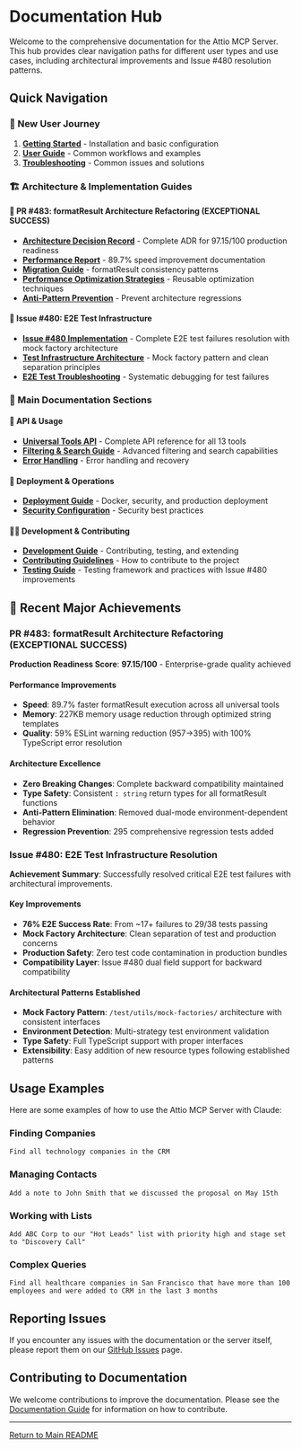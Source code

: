 # Documentation Hub

Welcome to the comprehensive documentation for the Attio MCP Server. This hub provides clear navigation paths for different user types and use cases, including architectural improvements and Issue #480 resolution patterns.

## Quick Navigation

### 🚀 New User Journey
1. **[Getting Started](getting-started.md)** - Installation and basic configuration
2. **[User Guide](user-guide.md)** - Common workflows and examples
3. **[Troubleshooting](troubleshooting.md)** - Common issues and solutions

### 🏗️ Architecture & Implementation Guides

#### 🎯 PR #483: formatResult Architecture Refactoring (EXCEPTIONAL SUCCESS)
- **[Architecture Decision Record](./architecture/adr-formatresult-refactoring.md)** - Complete ADR for 97.15/100 production readiness
- **[Performance Report](./performance/formatresult-performance-report.md)** - 89.7% speed improvement documentation  
- **[Migration Guide](./migration/formatresult-consistency-migration.md)** - formatResult consistency patterns
- **[Performance Optimization Strategies](./performance/optimization-strategies.md)** - Reusable optimization techniques
- **[Anti-Pattern Prevention](./development/anti-patterns.md)** - Prevent architecture regressions

#### 🧪 Issue #480: E2E Test Infrastructure  
- **[Issue #480 Implementation](./implementations/issue-480-e2e-test-mock-data-alignment.md)** - Complete E2E test failures resolution with mock factory architecture
- **[Test Infrastructure Architecture](./development/test-infrastructure-architecture.md)** - Mock factory pattern and clean separation principles
- **[E2E Test Troubleshooting](./development/e2e-test-troubleshooting.md)** - Systematic debugging for test failures

### 📖 Main Documentation Sections

#### 🔧 API & Usage
- **[Universal Tools API](universal-tools/api-reference.md)** - Complete API reference for all 13 tools
- **[Filtering & Search Guide](api/filtering-and-search.md)** - Advanced filtering and search capabilities
- **[Error Handling](api/error-handling.md)** - Error handling and recovery

#### 🚀 Deployment & Operations  
- **[Deployment Guide](deployment/README.md)** - Docker, security, and production deployment
- **[Security Configuration](deployment/security.md)** - Security best practices

#### 👨‍💻 Development & Contributing
- **[Development Guide](development/README.md)** - Contributing, testing, and extending
- **[Contributing Guidelines](development/contributing.md)** - How to contribute to the project
- **[Testing Guide](development/testing.md)** - Testing framework and practices with Issue #480 improvements

## 🎯 Recent Major Achievements

### PR #483: formatResult Architecture Refactoring (EXCEPTIONAL SUCCESS)

**Production Readiness Score**: **97.15/100** - Enterprise-grade quality achieved

#### Performance Improvements
- **Speed**: 89.7% faster formatResult execution across all universal tools
- **Memory**: 227KB memory usage reduction through optimized string templates
- **Quality**: 59% ESLint warning reduction (957→395) with 100% TypeScript error resolution

#### Architecture Excellence
- **Zero Breaking Changes**: Complete backward compatibility maintained
- **Type Safety**: Consistent `: string` return types for all formatResult functions
- **Anti-Pattern Elimination**: Removed dual-mode environment-dependent behavior
- **Regression Prevention**: 295 comprehensive regression tests added

### Issue #480: E2E Test Infrastructure Resolution

**Achievement Summary**: Successfully resolved critical E2E test failures with architectural improvements.

#### Key Improvements
- **76% E2E Success Rate**: From ~17+ failures to 29/38 tests passing
- **Mock Factory Architecture**: Clean separation of test and production concerns  
- **Production Safety**: Zero test code contamination in production bundles
- **Compatibility Layer**: Issue #480 dual field support for backward compatibility

#### Architectural Patterns Established
- **Mock Factory Pattern**: `/test/utils/mock-factories/` architecture with consistent interfaces
- **Environment Detection**: Multi-strategy test environment validation
- **Type Safety**: Full TypeScript support with proper interfaces
- **Extensibility**: Easy addition of new resource types following established patterns

## Usage Examples

Here are some examples of how to use the Attio MCP Server with Claude:

### Finding Companies
```
Find all technology companies in the CRM
```

### Managing Contacts
```
Add a note to John Smith that we discussed the proposal on May 15th
```

### Working with Lists
```
Add ABC Corp to our "Hot Leads" list with priority high and stage set to "Discovery Call"
```

### Complex Queries
```
Find all healthcare companies in San Francisco that have more than 100 employees and were added to CRM in the last 3 months
```

## Reporting Issues

If you encounter any issues with the documentation or the server itself, please report them on our [GitHub Issues](https://github.com/kesslerio/attio-mcp-server/issues) page.

## Contributing to Documentation

We welcome contributions to improve the documentation. Please see the [Documentation Guide](documentation-guide.md) for information on how to contribute.

---

[Return to Main README](../README.md)
